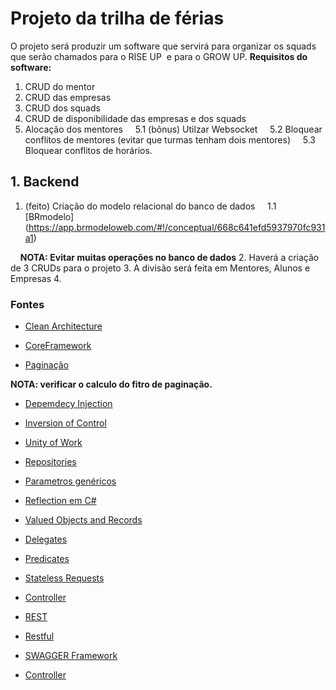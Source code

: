 # Projeto da trilha de férias
O projeto será produzir um software que servirá para organizar os squads que serão chamados para o RISE UP  e para o GROW UP.
**Requisitos do software:**
1. CRUD do mentor
2. CRUD das empresas
3. CRUD dos squads
4. CRUD de disponibilidade das empresas e dos squads
5. Alocação dos mentores
    5.1 (bônus) Utilzar Websocket
    5.2 Bloquear conflitos de mentores (evitar que turmas tenham dois mentores)
    5.3 Bloquear conflitos de horários.

## 1. Backend
1. (feito) Criação do modelo relacional do banco de dados
    1.1 [BRmodelo] (https://app.brmodeloweb.com/#!/conceptual/668c641efd5937970fc931a1)

    **NOTA: Evitar muitas operações no banco de dados**
2. Haverá a criação de 3 CRUDs para o projeto
3. A divisão será feita em Mentores, Alunos e Empresas
4. 



### Fontes 
- [Clean Architecture](https://www.amazon.com/Clean-Architecture-Craftsmans-Software-Structure/dp/0134494164)

- [CoreFramework](https://learn.microsoft.com/pt-br/ef/core/)

- [Paginação](https://www.google.com/url?sa=t&rct=j&q=&esrc=s&source=web&cd=&ved=2ahUKEwjn3ebT_p-HAxXDkZUCHdcpBJUQFnoECBYQAQ&url=https%3A%2F%2Flearn.microsoft.com%2Fpt-br%2Faspnet%2Fmvc%2Foverview%2Folder-versions-1%2Fnerddinner%2Fimplement-efficient-data-paging&usg=AOvVaw3W7UI2755n5hH9-Jx8yC-P&opi=89978449)

**NOTA: verificar o calculo do fitro de paginação.**

- [Depemdecy Injection]()

- [Inversion of Control]()

- [Unity of Work](https://dotnettutorials.net/lesson/unit-of-work-csharp-mvc/#:~:text=The%20Unit%20of%20Work%20Pattern,will%20roll%20back%20the%20transaction.)

- [Repositories](https://learn.microsoft.com/en-us/aspnet/mvc/overview/older-versions/getting-started-with-ef-5-using-mvc-4/implementing-the-repository-and-unit-of-work-patterns-in-an-asp-net-mvc-application)

- [Parametros genéricos](https://learn.microsoft.com/pt-br/dotnet/csharp/programming-guide/generics/generic-type-parameters)

- [Reflection em C#](https://stackify.com/what-is-c-reflection/#:~:text=of%20C%23%20reflection.-,What%20Is%20Reflection%20In%20C%23%3F,and%20even%20create%20code%20dynamically.)

- [Valued Objects and Records]()

- [Delegates](https://learn.microsoft.com/pt-br/dotnet/csharp/programming-guide/delegates/)

- [Predicates](https://learn.microsoft.com/en-us/dotnet/api/system.predicate-1?view=net-8.0)

- [Stateless Requests]()

- [Controller](https://learn.microsoft.com/pt-br/aspnet/mvc/overview/older-versions-1/controllers-and-routing/creating-a-controller-cs)

- [REST](https://pt.wikipedia.org/wiki/REST)

- [Restful](https://www.integrate.io/blog/rest-api-standards/)

- [SWAGGER Framework](https://swagger.io)

- [Controller](https://learn.microsoft.com/pt-br/aspnet/mvc/overview/older-versions-1/controllers-and-routing/creating-a-controller-cs)

